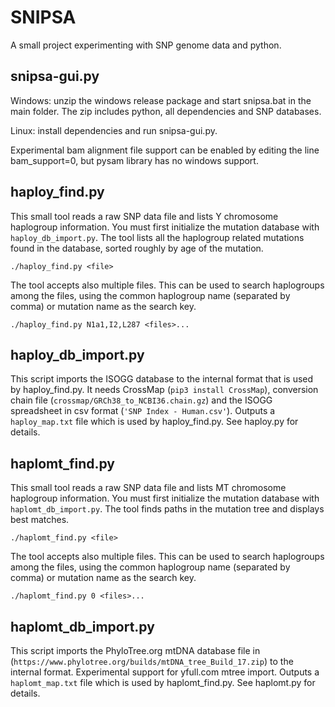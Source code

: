 # SNIPSA

A small project experimenting with SNP genome data and python.

## snipsa-gui.py

Windows: unzip the windows release package and start snipsa.bat in the main folder. The zip includes python, all dependencies and SNP databases.

Linux: install dependencies and run snipsa-gui.py.

Experimental bam alignment file support can be enabled by editing the line bam_support=0, but pysam library has no windows support.

## haploy_find.py

This small tool reads a raw SNP data file and lists Y chromosome haplogroup information. You must first initialize the mutation
database with `haploy_db_import.py`. The tool lists all the haplogroup related mutations found in the database, sorted roughly
by age of the mutation.

```
./haploy_find.py <file>
```

The tool accepts also multiple files. This can be used to search haplogroups among the files, using the common haplogroup name
(separated by comma) or mutation name as the search key.

```
./haploy_find.py N1a1,I2,L287 <files>...
```

## haploy_db_import.py

This script imports the ISOGG database to the internal format that is used by haploy_find.py. It needs
CrossMap (`pip3 install CrossMap`), conversion chain file (`crossmap/GRCh38_to_NCBI36.chain.gz`) and
the ISOGG spreadsheet in csv format (`'SNP Index - Human.csv'`). Outputs a `haploy_map.txt`
file which is used by haploy_find.py. See haploy.py for details.

## haplomt_find.py

This small tool reads a raw SNP data file and lists MT chromosome haplogroup information. You must first initialize the mutation
database with `haplomt_db_import.py`. The tool finds paths in the mutation tree and displays best matches.

```
./haplomt_find.py <file>
```

The tool accepts also multiple files. This can be used to search haplogroups among the files, using the common haplogroup name
(separated by comma) or mutation name as the search key.

```
./haplomt_find.py 0 <files>...
```

## haplomt_db_import.py

This script imports the PhyloTree.org mtDNA database file in (`https://www.phylotree.org/builds/mtDNA_tree_Build_17.zip`) to the internal format.
Experimental support for yfull.com mtree import. Outputs a `haplomt_map.txt` file which is used by haplomt_find.py. See haplomt.py for
details.


